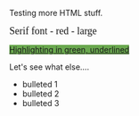Testing more HTML stuff.  
  

<font face="times new roman,serif" size="4">Serif font - red - large</font>  
  

<u><span style="background-color:rgb(106,168,79)">Highlighting in green, underlined</span></u>  
  

Let's see what else....  

- bulleted 1
- bulleted 2
- bulleted 3

